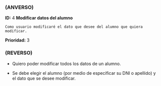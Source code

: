 ### (ANVERSO)
**ID:** 4 **Modificar datos del alumno**

`Como usuario modificaré el dato que desee del alumno que quiera modificar.`

**Prioridad:** 3

### (REVERSO)


* Quiero poder modificar todos los datos de un alumno.

* Se debe elegir el alumno (por medio de especificar su DNI o apellido) y el dato que se desee modificar.
